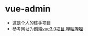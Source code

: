 # vue-admin

- 这是个人的练手项目
- 参考网址为[前端vue3.0项目 哔哩哔哩](https://www.bilibili.com/video/BV1DK411D7Ei?p=1&vd_source=d6eb280d3ee3dfe022a6bc991f5bd403)
